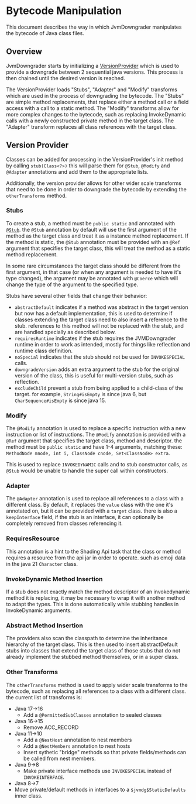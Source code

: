 # Bytecode Manipulation

This document describes the way in which JvmDowngrader manipulates the bytecode of Java class files.

## Overview

JvmDowngrader starts by initializing a [VersionProvider](/src/main/java/xyz/wagyourtail/jvmdg/version/VersionProvider.java) which is used to provide a downgrade between 2 sequential java versions.
This process is then chained until the desired version is reached. 

The VersionProvider loads "Stubs", "Adapter" and "Modify" transforms which are used in the process of downgrading the bytecode.
The "Stubs" are simple method replacements, that replace either a method call or a field access with a call to a static method.
The "Modify" transforms allow for more complex changes to the bytecode, such as replacing InvokeDynamic calls with a newly constructed private
method in the target class.
The "Adapter" transform replaces all class references with the target class.

## Version Provider

Classes can be added for processing in the VersionProvider's init method by calling `stub(Class<?>)` this will parse them for
`@Stub`, `@Modify` and `@Adapter` annotations and add them to the appropriate lists.

Additionally, the version provider allows for other wider scale transforms that need to be done in order to downgrade the bytecode by extending the
`otherTransforms` method.

### Stubs

To create a stub, a method must be `public static` and annotated with [`@Stub`](/src/shared/java/xyz/wagyourtail/jvmdg/version/Stub.java).
the `@Stub` annotation by default will use the first argument of the method as the target class and treat it as a instance method replacement.
If the method is static, the `@Stub` annotation must be provided with an `@Ref` argument that specifies the target class, this will treat the method as a static method replacement.

In some rare circumstances the target class should be different from the first argument, in that case (or when any argument is needed to have it's type changed), the argument
may be annotated with `@Coerce` which will change the type of the argument to the specified type.

Stubs have several other fields that change their behavior:
* `abstractDefault` indicates if a method was abstract in the target version but now has a default implementation,
    this is used to determine if classes extending the target class need to also insert a reference to the stub.
    references to this method will not be replaced with the stub, and are handled specially as described below.
* `requiresRuntime` indicates if the stub requires the JVMDowngrader runtime in order to work as intended,
    mostly for things like reflection and runtime class definition.
* `noSpecial` indicates that the stub should not be used for `INVOKESPECIAL` calls.
* `downgradeVersion` adds an extra argument to the stub for the original version of the class, this is useful for multi-version stubs, such as reflection.
* `excludeChild` prevent a stub from being applied to a child-class of the target. for example, `String#isEmpty` is since java 6, but `CharSequence#isEmpty` is since java 15.

### Modify

The `@Modify` annotation is used to replace a specific instruction with a new instruction or list of instructions.
The `@Modify` annotation is provided with a `@Ref` argument that specifies the target class, method and descriptor.
the method must be `public static` and have 1-4 arguments, matching these:
`MethodNode mnode, int i, ClassNode cnode, Set<ClassNode> extra`.

This is used to replace `INVOKEDYNAMIC` calls and to stub constructor calls, as `@Stub` would be unable to handle the super call within constructors.

### Adapter

The `@Adapter` annotation is used to replace all references to a class with a different class.
By default, it replaces the `value` class with the one it's annotated on, but it can be provided with a `target` class.
there is also a `keepInterface` field, if the stub is an interface, it can optionally be completely removed from classes referencing it.

### RequiresResource

This annotation is a hint to the Shading Api task that the class or method requires a resource from the api jar in order to operate.
such as emoji data in the java 21 `Character` class.

### InvokeDynamic Method Insertion

If a stub does not exactly match the method descriptor of an invokedynamic method it is replacing, it may be necessary to wrap it with another method to adapt the types.
This is done automatically while stubbing handles in InvokeDynamic arguments.

### Abstract Method Insertion

The providers also scan the classpath to determine the inheritance hierarchy of the target class.
This is then used to insert abstractDefault stubs into classes that extend the target class of those stubs that do not
already implement the stubbed method themselves, or in a super class.

### Other Transforms

The `otherTransforms` method is used to apply wider scale transforms to the bytecode, such as replacing all references to a class with a different class.
the current list of transforms is:
* Java 17->16
  * Add a `@PermittedSubClasses` annotation to sealed classes
* Java 16->15
  * Remove ACC_RECORD
* Java 11->10
  * Add a `@NestHost` annotation to nest members
  * Add a `@NestMembers` annotation to nest hosts
  * Insert sythetic "bridge" methods so that private fields/methods can be called from nest members.
* Java 9->8
  * Make private interface methods use `INVOKESPECIAL` instead of `INVOKEINTERFACE`.
* Java 8->7
 * Move private/default methods in interfaces to a `$jvmdg$StaticDefaults` inner class.

